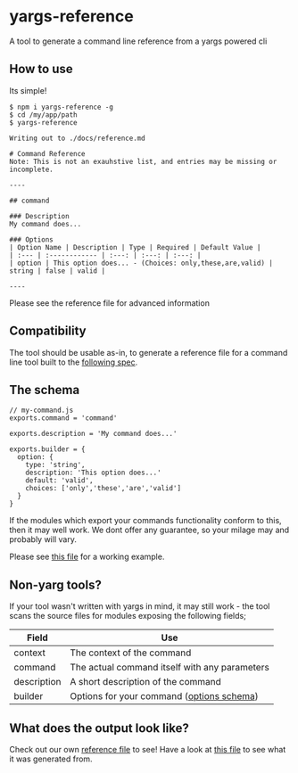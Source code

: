 # yargs-reference
A tool to generate a command line reference from a yargs powered cli

## How to use

Its simple!

```
$ npm i yargs-reference -g
$ cd /my/app/path
$ yargs-reference

Writing out to ./docs/reference.md

# Command Reference
Note: This is not an exauhstive list, and entries may be missing or incomplete.

----

## command

### Description
My command does...

### Options
| Option Name | Description | Type | Required | Default Value |
| :--- | :------------ | :---: | :---: | :---: |
| option | This option does... - (Choices: only,these,are,valid) | string | false | valid |

----
```

Please see the reference file for advanced information

## Compatibility

The tool should be usable as-in, to generate a reference file for a command line tool built to the [following spec](https://github.com/yargs/yargs/blob/master/docs/advanced.md#example-command-hierarchy-using-commanddir).

## The schema

```
// my-command.js
exports.command = 'command'

exports.description = 'My command does...'

exports.builder = {
  option: {
    type: 'string',
    description: 'This option does...'
    default: 'valid',
    choices: ['only','these','are','valid']
  }
}
```

If the modules which export your commands functionality conform to this, then it may well work. We dont offer any guarantee, so your milage may and probably will vary.

Please see [this file](./bin/cmd/index.js) for a working example.

## Non-yarg tools?

If your tool wasn't written with yargs in mind, it may still work - the tool scans the source files for modules exposing the following fields;

|  Field  |  Use  |
|---------|-------|
|  context  |  The context of the command  |
|  command  |  The actual command itself with any parameters  |
|  description  |  A short description of the command  |
|  builder  |  Options for your command ([options schema](https://github.com/yargs/yargs/blob/master/docs/advanced.md#providing-a-command-module))  |



## What does the output look like?

Check out our own [reference file](./docs/reference.md) to see! Have a look at [this file](./bin/cmd/index.js) to see what it was generated from.
